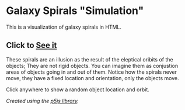 # Galaxy Spirals "Simulation"

This is a visualization of galaxy spirals in HTML.

## Click to [See it](https://alshakh.github.com/Spirals/spirals.html)

These spirals are an illusion as the result of the eleptical oribits of the objects; They are not rigid objects. You can imagine them as conjustion areas of objects going in and out of them. Notice how the spirals never move, they have a fixed location and orientation, only the objects move.

Click anywhere to show a random object location and orbit.

_Created using the [p5js library](https://p5js.org)._
